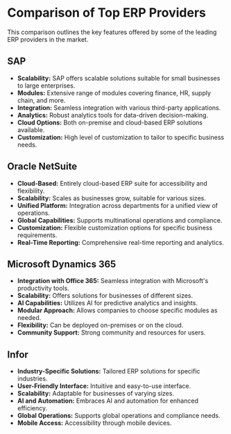 # Comparison of Top ERP Providers

This comparison outlines the key features offered by some of the leading ERP providers in the market.

## SAP

- **Scalability:** SAP offers scalable solutions suitable for small businesses to large enterprises.
- **Modules:** Extensive range of modules covering finance, HR, supply chain, and more.
- **Integration:** Seamless integration with various third-party applications.
- **Analytics:** Robust analytics tools for data-driven decision-making.
- **Cloud Options:** Both on-premise and cloud-based ERP solutions available.
- **Customization:** High level of customization to tailor to specific business needs.

## Oracle NetSuite

- **Cloud-Based:** Entirely cloud-based ERP suite for accessibility and flexibility.
- **Scalability:** Scales as businesses grow, suitable for various sizes.
- **Unified Platform:** Integration across departments for a unified view of operations.
- **Global Capabilities:** Supports multinational operations and compliance.
- **Customization:** Flexible customization options for specific business requirements.
- **Real-Time Reporting:** Comprehensive real-time reporting and analytics.

## Microsoft Dynamics 365

- **Integration with Office 365:** Seamless integration with Microsoft's productivity tools.
- **Scalability:** Offers solutions for businesses of different sizes.
- **AI Capabilities:** Utilizes AI for predictive analytics and insights.
- **Modular Approach:** Allows companies to choose specific modules as needed.
- **Flexibility:** Can be deployed on-premises or on the cloud.
- **Community Support:** Strong community and resources for users.

## Infor

- **Industry-Specific Solutions:** Tailored ERP solutions for specific industries.
- **User-Friendly Interface:** Intuitive and easy-to-use interface.
- **Scalability:** Adaptable for businesses of varying sizes.
- **AI and Automation:** Embraces AI and automation for enhanced efficiency.
- **Global Operations:** Supports global operations and compliance needs.
- **Mobile Access:** Accessibility through mobile devices.
 